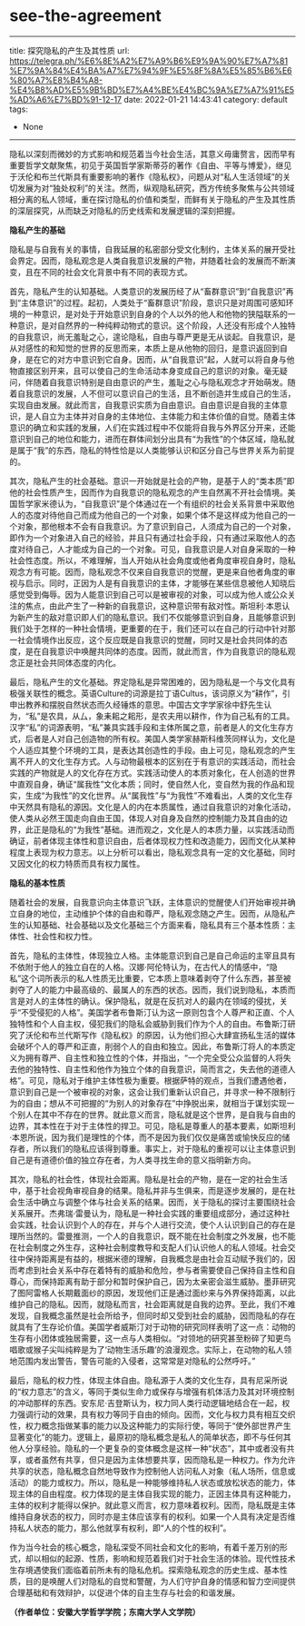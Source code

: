 # see-the-agreement

---
title: 探究隐私的产生及其性质
url: https://telegra.ph/%E6%8E%A2%E7%A9%B6%E9%9A%90%E7%A7%81%E7%9A%84%E4%BA%A7%E7%94%9F%E5%8F%8A%E5%85%B6%E6%80%A7%E8%B4%A8-%E4%B8%AD%E5%9B%BD%E7%A4%BE%E4%BC%9A%E7%A7%91%E5%AD%A6%E7%BD%91-12-17
date: 2022-01-21 14:43:41
category: default
tags: 
 - None
---


隐私以深刻而微妙的方式影响和规范着当今社会生活，其意义毋庸赘言，因而早有重要哲学文献聚焦，初见于英国哲学家斯蒂芬的著作《自由、平等与博爱》，继见于沃伦和布兰代斯具有重要影响的著作《隐私权》，问题从对“私人生活领域”的关切发展为对“独处权利”的关注。然而，纵观隐私研究，西方传统多聚焦与公共领域相分离的私人领域，重在探讨隐私的价值和类型，而鲜有关于隐私的产生及其性质的深层探究，从而缺乏对隐私的历史线索和发展逻辑的深刻把握。

  

**隐私产生的基础**

隐私是与自我有关的事情，自我延展的私密部分受文化制约，主体关系的展开受社会界定。因而，隐私观念是人类自我意识发展的产物，并随着社会的发展而不断演变，且在不同的社会文化背景中有不同的表现方式。

首先，隐私产生的认知基础。人类意识的发展历经了从“畜群意识”到“自我意识”再到“主体意识”的过程。起初，人类处于“畜群意识”阶段，意识只是对周围可感知环境的一种意识，是对处于开始意识到自身的个人以外的他人和他物的狭隘联系的一种意识，是对自然界的一种纯粹动物式的意识。这个阶段，人还没有形成个人独特的自我意识，尚无羞耻之心，遑论隐私，自由与尊严更是无从谈起。自我意识，是从对感性的和知觉的世界的反思而来，本质上是从他物的回归，是意识返回到自身，是在它的对方中意识到它自身。因而，从“自我意识”起，人就可以将自身与他物直接区别开来，且可以使自己的生命活动本身变成自己的意识的对象。毫无疑问，伴随着自我意识特别是自由意识的产生，羞耻之心与隐私观念才开始萌发。随着自我意识的发展，人不但可以意识自己的生活，且不断创造并生成自己的生活，实现自由发展。就此而言，自我意识实质为自由意识。自由意识是自我的主体意识，是人自立为主体并对自身的主体地位、主体能力和主体价值的自觉。随着主体意识的确立和实践的发展，人们在实践过程中不仅能将自我与外界区分开来，还能意识到自己的地位和能力，进而在群体间划分出具有“为我性”的个体区域，隐私就是属于“我”的东西，隐私的特性恰是以人类能够认识和区分自己与世界关系为前提的。

其次，隐私产生的社会基础。意识一开始就是社会的产物，是基于人的“类本质”即他的社会性质产生，因而作为自我意识的隐私观念的产生自然离不开社会情境。美国哲学家米德认为，“自我意识”是个体通过在一个有组织的社会关系背景中采取他人的态度对待他自己而成为他自己的一个对象，如果个体不是这样成为他自己的一个对象，那他根本不会有自我意识。为了意识到自己，人须成为自己的一个对象，即作为一个对象进入自己的经验，并且只有通过社会手段，只有通过采取他人的态度对待自己，人才能成为自己的一个对象。可见，自我意识是人对自身采取的一种社会性态度。所以，不难理解，当人开始从社会角度或他者角度审视自身时，隐私观念方有可能。因而，隐私观念不仅来自自我意识的觉醒，更是来自他者角度的审视与启示。同时，正因为人是有自我意识的主体，才能够在某些信息被他人知晓后感觉受到侮辱。因为人能意识到自己可以是被审视的对象，可以成为他人或公众关注的焦点，由此产生了一种新的自我意识，这种意识带有敌对性。斯坦利·本恩认为新产生的敌对意识即人们的隐私意识。我们不仅能够意识到自身，且能够意识到我们处于怎样的一种社会情境，更重要的在于，我们还可以在自己的行动中针对那一社会情境作出反应，这个反应既是自我意识的觉醒，同时又是社会共同体的态度，是在自我意识中唤醒共同体的态度。因而，就此而言，作为自我意识的隐私观念正是社会共同体态度的内化。

最后，隐私产生的文化基础。界定隐私是异常困难的，因为隐私是一个与文化具有极强关联性的概念。英语Culture的词源是拉丁语Cultus，该词原义为“耕作”，引申出教养和摆脱自然状态而久经锤炼的意思。中国古文字学家徐中舒先生认为，“私”是农具，从厶，象耒耜之耜形，是农夫用以耕作，作为自己私有的工具。汉字“私”的词源表明，“私”兼具实践手段和主体所属之意，前者是人的文化生存方式，后者是人对自己创造物的所有权。美国人类学家赫斯科维茨同样认为，文化是个人适应其整个环境的工具，是表达其创造性的手段。由上可见，隐私观念的产生离不开人的文化生存方式。人与动物最根本的区别在于有意识的实践活动，而社会实践的产物就是人的文化存在方式。实践活动使人的本质对象化，在人创造的世界中直观自身，确证“属我性”文化本质；同时，使自然人化，变自然为我的作品和现实，生成“为我性”的文化世界。从“属我性”与“为我性”不难看出，人类的文化生存中天然具有隐私的源因。文化是人的内在本质属性，通过自我意识的对象化活动，使人类从必然王国走向自由王国，体现人对自身及自然的控制能力及其自由的边界，此正是隐私的“为我性”基础。进而观之，文化是人的本质力量，以实践活动而确证，前者体现主体性和意识自由，后者体现权力性和改造能力，因而文化从某种程度上表现为权力意志。以上分析可以看出，隐私观念具有一定的文化基础，同时又因文化的权力特质而具有权力属性。

**隐私的基本性质**

随着社会的发展，自我意识向主体意识飞跃，主体意识的觉醒使人们开始审视并确立自身的地位，主动维护个体的自由和尊严，隐私观念随之产生。因而，从隐私产生的认知基础、社会基础以及文化基础三个方面来看，隐私具有三个基本性质：主体性、社会性和权力性。

首先，隐私的主体性，体现独立人格。主体能意识到自己是自己命运的主宰且具有不依附于他人的独立自在的人格。汉娜·阿伦特认为，在古代人的情感中，“隐私”这个词所表示的私人性质无比重要，它本质上意味着剥夺了什么东西，甚至被剥夺了人的能力中最高级的、最属人的东西的状态。因而，我们说到隐私，本质而言是对人的主体性的确认。保护隐私，就是在反抗对人的最内在领域的侵扰，关乎“不受侵犯的人格”。美国学者布鲁斯汀认为这一原则包含个人尊严和正直、个人独特性和个人自主权，侵犯我们的隐私会威胁到我们作为个人的自由。布鲁斯汀研究了沃伦和布兰代斯写作《隐私权》的原因，认为他们担心大肆宣扬私生活的媒体会破坏个人的尊严和正直，削弱个人的自由和独立。因此，布鲁斯汀将人的本质定义为拥有尊严、自主性和独立性的个体，并指出，“一个完全受公众监督的人将失去他的独特性、自主性和他作为独立个体的自我意识，简而言之，失去他的道德人格”。可见，隐私对于维护主体性极为重要。根据萨特的观点，当我们遭遇他者，意识到自己是一个被审视的对象，这会让我们重新认识自己，并寻求一种不限制行为的自由；想从不可把握的“为别人的对象存在”中挣脱出来，就相当于谋划实现一个别人在其中不存在的世界。就此意义而言，隐私就是这个世界，是自我与自由的边界，其本性在于对于主体性的捍卫。可见，隐私是尊重人的基本要素，如斯坦利·本恩所说，因为我们是理性的个体，而不是因为我们仅仅是痛苦或愉快反应的储存者，所以我们的隐私应该得到尊重。事实上，对于隐私的重视可以让主体意识到自己是有道德价值的独立存在者，为人类寻找生命的意义指明新方向。

其次，隐私的社会性，体现社会距离。隐私是社会的产物，是在一定的社会生活中，基于社会视角审视自身的结果。隐私并非与生俱来，而是逐步发展的，是在社会生活中确立与调整个体与社会关系的结果。因而，关于隐私的探讨主要围绕社会关系展开。杰弗瑞·雷曼认为，隐私是一种社会实践的重要组成部分，通过这种社会实践，社会认识到个人的存在，并与个人进行交流，使个人认识到自己的存在是理所当然的。雷曼推测，一个人的自我意识，既不能在社会制度之外发展，也不能在社会制度之外生存，这种社会制度教导和支配人们认识他人的私人领域。社会交往中保持距离是有益的，根据米德的理解，自我概念是由社会互动赋予我们的，因而考虑到社会关系中存在着特有的威胁和危险，参与者需要使自己保持自主性和自尊心，而保持距离有助于部分和暂时保护自己，因为太亲密会滋生威胁。墨菲研究了图阿雷格人长期戴面纱的原因，发现他们正是通过面纱来与外界保持距离，以此维护自己的隐私。因而，就隐私而言，社会距离就是自我的边界。至此，我们不难发现，自我概念虽然是社会所给予，但同时却又受到社会的威胁，因而隐私的存在就具有了生存论价值。美国学者威斯汀对于动物的研究同样表明了这一点：动物的生存有小团体或独居需要，这一点与人类相似。“对领地的研究甚至粉碎了知更鸟唱歌或猴子尖叫纯粹是为了‘动物生活乐趣’的浪漫观念。实际上，在动物的私人领地范围内发出警告，警告可能的入侵者，这常常是对隐私的公然呼吁。”

最后，隐私的权力性，体现主体自由。隐私源于人类的文化生存，具有尼采所说的“权力意志”的含义，等同于类似生命力或保存与增强有机体活力及其对环境控制的冲动那样的东西。安东尼·吉登斯认为，权力同人类行动逻辑地结合在一起，权力强调行动的效果，具有权力等同于自由的倾向。因而，文化与权力具有相互交织性，权力概念指做某事的能力以及这种能力的实际行使，等同于“使外部世界产生显著变化”的能力。逻辑上，最原初的隐私概念是私人的简单状态，即不与任何其他人分享经验。隐私的一个更复杂的变体概念是这样一种“状态”，其中或者没有共享，或者虽然有共享，但只是因为主体想要共享，因而隐私是一种权力。作为允许共享的状态，隐私概念自然地导致作为控制他人访问私人对象（私人场所，信息或活动）的能力或权力。所以，隐私是一种能够维持私人状态或放松状态的能力，体现主体的自由程度。权力体现的是主体自我实现的能力，正因主体具有这种能力，主体的权利才能得以保护。就此意义而言，权力意味着权利。因而，隐私既是主体维持自身状态的权力，同时亦是主体应该享有的权利。如果一个人具有决定是否维持私人状态的能力，那么他就享有权利，即“人的个性的权利”。

作为当今社会的核心概念，隐私深受不同社会和文化的影响，有着千差万别的形式，却以相似的起源、性质，影响和规范着我们对于社会生活的体验。现代性技术生存境遇使我们面临着前所未有的隐私危机。探索隐私观念的历史生成、基本性质，目的是唤醒人们对隐私的自觉和警醒，为人们守护自身的情感和智力空间提供合理基础和有效辩护，以促进个体的自主生存与社会的和谐发展。

**（作者单位：安徽大学哲学学院；东南大学人文学院）**